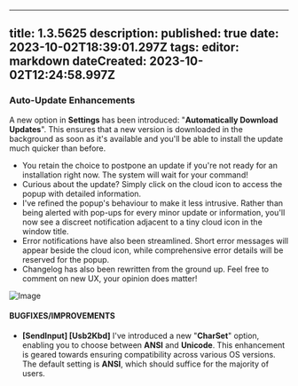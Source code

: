 
---
title: 1.3.5625
description: 
published: true
date: 2023-10-02T18:39:01.297Z
tags: 
editor: markdown
dateCreated: 2023-10-02T12:24:58.997Z
---		
		
### **Auto-Update Enhancements**

A new option in **Settings** has been introduced: "**Automatically Download Updates**". This ensures that a new version is downloaded in the background as soon as it's available and you'll be able to install the update much quicker than before. 

- You retain the choice to postpone an update if you're not ready for an installation right now. The system will wait for your command!
- Curious about the update? Simply click on the cloud icon to access the popup with detailed information.
- I've refined the popup's behaviour to make it less intrusive. Rather than being alerted with pop-ups for every minor update or information, you'll now see a discreet notification adjacent to a tiny cloud icon in the window title.
- Error notifications have also been streamlined. Short error messages will appear beside the cloud icon, while comprehensive error details will be reserved for the popup.
- Changelog has also been rewritten from the ground up. Feel free to comment on new UX, your opinion does matter!

![Image](https://i.imgur.com/K1jqsIv.png)

#### **BUGFIXES/IMPROVEMENTS**

- **[SendInput] [Usb2Kbd]** I've introduced a new "**CharSet**" option, enabling you to choose between **ANSI** and **Unicode**. This enhancement is geared towards ensuring compatibility across various OS versions. The default setting is **ANSI**, which should suffice for the majority of users.